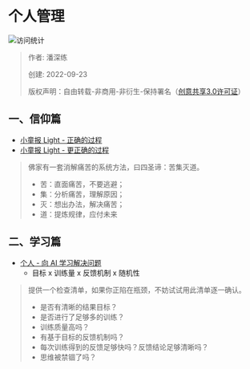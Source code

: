 # 个人管理

![访问统计](https://visitor-badge.glitch.me/badge?page_id=senlypan.qa.20-team-building&left_color=blue&right_color=red)

> 作者: 潘深练
>
> 创建: 2022-09-23
>
> 版权声明：自由转载-非商用-非衍生-保持署名（[创意共享3.0许可证](https://creativecommons.org/licenses/by-nc-nd/3.0/deed.zh)）


## 一、信仰篇

- [小童报 Light - 正确的过程](https://xiaobot.net/post/6e812185-0c34-45e6-bdab-8faadefdc6f2)
- [小童报 Light - 更正确的过程](https://xiaobot.net/post/0e0e340b-1f7e-484a-8359-9e953f7d2352)

> 佛家有一套消解痛苦的系统方法，曰四圣谛：苦集灭道。
> - 苦：直面痛苦，不要逃避；
> - 集：分析痛苦，理解原因；
> - 灭：想出办法，解决痛苦；
> - 道：提炼规律，应付未来

## 二、学习篇

- [个人 - 向 AI 学习解决问题](https://mp.weixin.qq.com/s/NvSaUkfi9xtclFqQeJWM1Q)
    - 目标 x 训练量 x 反馈机制 x 随机性

> 提供一个检查清单，如果你正陷在瓶颈，不妨试试用此清单逐一确认。
> - 是否有清晰的结果目标？
> - 是否进行了足够多的训练？
> - 训练质量高吗？
> - 有基于目标的反馈机制吗？
> - 每次训练得到的反馈足够快吗？反馈结论足够清晰吗？
> - 思维被禁锢了吗？